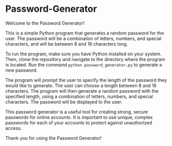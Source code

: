 # Password-Generator
Welcome to the Password Generator!

This is a simple Python program that generates a random password for the user. The password will be a combination of letters, numbers, and special characters, and will be between 8 and 16 characters long.

To run the program, make sure you have Python installed on your system. Then, clone the repository and navigate to the directory where the program is located. Run the command `python password_generator.py` to generate a new password.

The program will prompt the user to specify the length of the password they would like to generate. The user can choose a length between 8 and 16 characters. The program will then generate a random password with the specified length, using a combination of letters, numbers, and special characters. The password will be displayed to the user.

This password generator is a useful tool for creating strong, secure passwords for online accounts. It is important to use unique, complex passwords for each of your accounts to protect against unauthorized access.

Thank you for using the Password Generator!
